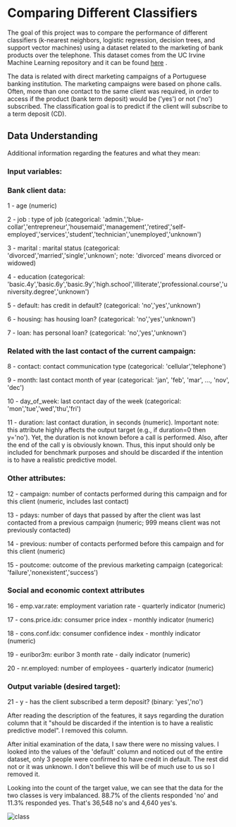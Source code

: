 # Comparing Different Classifiers
The goal of this project was to compare the performance of different classifiers (k-nearest neighbors, logistic regression, decision trees, and support vector machines) using a dataset related to the marketing of bank products over the telephone. This dataset comes from the UC Irvine Machine Learning repository and it can be found [here](https://archive.ics.uci.edu/dataset/222/bank+marketing) .

The data is related with direct marketing campaigns of a Portuguese banking institution. The marketing campaigns were based on phone calls. Often, more than one contact to the same client was required, in order to access if the product (bank term deposit) would be ('yes') or not ('no') subscribed. The classification goal is to predict if the client will subscribe to a term deposit (CD).

## Data Understanding
Additional information regarding the features and what they mean:

### Input variables:

### Bank client data:

1 - age (numeric)

2 - job : type of job (categorical: 'admin.','blue-collar','entrepreneur','housemaid','management','retired','self-employed','services','student','technician','unemployed','unknown')

3 - marital : marital status (categorical: 'divorced','married','single','unknown'; note: 'divorced' means divorced or widowed)

4 - education (categorical: 'basic.4y','basic.6y','basic.9y','high.school','illiterate','professional.course','university.degree','unknown')

5 - default: has credit in default? (categorical: 'no','yes','unknown')

6 - housing: has housing loan? (categorical: 'no','yes','unknown')

7 - loan: has personal loan? (categorical: 'no','yes','unknown')

### Related with the last contact of the current campaign:

8 - contact: contact communication type (categorical: 'cellular','telephone')

9 - month: last contact month of year (categorical: 'jan', 'feb', 'mar', ..., 'nov', 'dec')

10 - day_of_week: last contact day of the week (categorical: 'mon','tue','wed','thu','fri')

11 - duration: last contact duration, in seconds (numeric). Important note: this attribute highly affects the output target (e.g., if duration=0 then y='no'). Yet, the duration is not known before a call is performed. Also, after the end of the call y is obviously known. Thus, this input should only be included for benchmark purposes and should be discarded if the intention is to have a realistic predictive model.

### Other attributes:

12 - campaign: number of contacts performed during this campaign and for this client (numeric, includes last contact)

13 - pdays: number of days that passed by after the client was last contacted from a previous campaign (numeric; 999 means client was not previously contacted)

14 - previous: number of contacts performed before this campaign and for this client (numeric)

15 - poutcome: outcome of the previous marketing campaign (categorical: 'failure','nonexistent','success')

### Social and economic context attributes

16 - emp.var.rate: employment variation rate - quarterly indicator (numeric)

17 - cons.price.idx: consumer price index - monthly indicator (numeric)

18 - cons.conf.idx: consumer confidence index - monthly indicator (numeric)

19 - euribor3m: euribor 3 month rate - daily indicator (numeric)

20 - nr.employed: number of employees - quarterly indicator (numeric)

### Output variable (desired target):

21 - y - has the client subscribed a term deposit? (binary: 'yes','no')

After reading the description of the features, it says regarding the duration column that it "should be discarded if the intention is to have a realistic predictive model". I removed this column.

After initial examination of the data, I saw there were no missing values. I looked into the values of the 'default' column and noticed out of the entire dataset, only 3 people were confirmed to have credit in default. The rest did not or it was unknown. I don't believe this will be of much use to us so I removed it.

Looking into the count of the target value, we can see that the data for the two classes is very imbalanced. 88.7% of the clients responded 'no' and 11.3% responded yes. That's 36,548 no's and 4,640 yes's.

![class](https://github.com/user-attachments/assets/cdba4d95-3cf5-4321-84f4-0e3d2a652b05)

